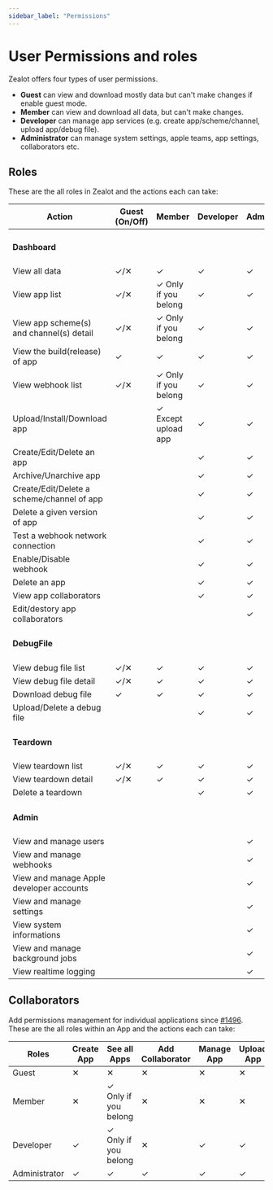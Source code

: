 ```yaml
---
sidebar_label: "Permissions"
---
```


# User Permissions and roles

Zealot offers four types of user permissions.

- **Guest** can view and download mostly data but can't make changes if enable guest mode.
- **Member** can view and download all data, but can't make changes.
- **Developer** can manage app services (e.g. create app/scheme/channel, upload app/debug file).
- **Administrator** can manage system settings, apple teams, app settings, collaborators etc.

## Roles

These are the all roles in Zealot and the actions each can take:

<table>
  <thead>
    <tr>
      <th>Action</th>
      <th>Guest (On/Off)</th>
      <th>Member</th>
      <th>Developer</th>
      <th>Administrator</th>
    </tr>
  </thead>
  <tbody>
    <tr>
      <td colspan="5"><h4>Dashboard</h4></td>
    </tr>
    <tr>
      <td>View all data</td>
      <td>✓/✕</td>
      <td>✓</td>
      <td>✓</td>
      <td>✓</td>
    </tr>
    <tr>
      <td>View app list</td>
      <td>✓/✕</td>
      <td>✓ Only if you belong</td>
      <td>✓</td>
      <td>✓</td>
    </tr>
    <tr>
      <td>View app scheme(s) and channel(s) detail</td>
      <td>✓/✕</td>
      <td>✓ Only if you belong</td>
      <td>✓</td>
      <td>✓</td>
    </tr>
    <tr>
      <td>View the build(release) of app</td>
      <td>✓</td>
      <td>✓</td>
      <td>✓</td>
      <td>✓</td>
    </tr>
    <tr>
      <td>View webhook list</td>
      <td>✓/✕</td>
      <td>✓ Only if you belong</td>
      <td>✓</td>
      <td>✓</td>
    </tr>
    <tr>
      <td>Upload/Install/Download app</td>
      <td></td>
      <td>✓ Except upload app</td>
      <td>✓</td>
      <td>✓</td>
    </tr>
    <tr>
      <td>Create/Edit/Delete an app</td>
      <td></td>
      <td></td>
      <td>✓</td>
      <td>✓</td>
    </tr>
    <tr>
      <td>Archive/Unarchive app</td>
      <td></td>
      <td></td>
      <td>✓</td>
      <td>✓</td>
    </tr>
    <tr>
      <td>Create/Edit/Delete a scheme/channel of app</td>
      <td></td>
      <td></td>
      <td>✓</td>
      <td>✓</td>
    </tr>
    <tr>
      <td>Delete a given version of app</td>
      <td></td>
      <td></td>
      <td>✓</td>
      <td>✓</td>
    </tr>
    <tr>
      <td>Test a webhook network connection</td>
      <td></td>
      <td></td>
      <td>✓</td>
      <td>✓</td>
    </tr>
    <tr>
      <td>Enable/Disable webhook</td>
      <td></td>
      <td></td>
      <td>✓</td>
      <td>✓</td>
    </tr>
    <tr>
      <td>Delete an app</td>
      <td></td>
      <td></td>
      <td>✓</td>
      <td>✓</td>
    </tr>
    <tr>
      <td>View app collaborators</td>
      <td></td>
      <td></td>
      <td>✓</td>
      <td>✓</td>
    </tr>
    <tr>
      <td>Edit/destory app collaborators</td>
      <td></td>
      <td></td>
      <td></td>
      <td>✓</td>
    </tr>
    <tr>
      <td colspan="5"><h4>DebugFile</h4></td>
    </tr>
    <tr>
      <td>View debug file list</td>
      <td>✓/✕</td>
      <td>✓</td>
      <td>✓</td>
      <td>✓</td>
    </tr>
    <tr>
      <td>View debug file detail</td>
      <td>✓/✕</td>
      <td>✓</td>
      <td>✓</td>
      <td>✓</td>
    </tr>
    <tr>
      <td>Download debug file</td>
      <td>✓</td>
      <td>✓</td>
      <td>✓</td>
      <td>✓</td>
    </tr>
    <tr>
      <td>Upload/Delete a debug file</td>
      <td></td>
      <td></td>
      <td>✓</td>
      <td>✓</td>
    </tr>
    <tr>
      <td colspan="5"><h4>Teardown</h4></td>
    </tr>
    <tr>
      <td>View teardown list</td>
      <td>✓/✕</td>
      <td>✓</td>
      <td>✓</td>
      <td>✓</td>
    </tr>
    <tr>
      <td>View teardown detail</td>
      <td>✓/✕</td>
      <td>✓</td>
      <td>✓</td>
      <td>✓</td>
    </tr>
    <tr>
      <td>Delete a teardown</td>
      <td></td>
      <td></td>
      <td>✓</td>
      <td>✓</td>
    </tr>
    <tr>
      <td colspan="5"><h4>Admin</h4></td>
    </tr>
    <tr>
      <td>View and manage users</td>
      <td></td>
      <td></td>
      <td></td>
      <td>✓</td>
    </tr>
    <tr>
      <td>View and manage webhooks</td>
      <td></td>
      <td></td>
      <td></td>
      <td>✓</td>
    </tr>
    <tr>
      <td>View and manage Apple developer accounts</td>
      <td></td>
      <td></td>
      <td></td>
      <td>✓</td>
    </tr>
    <tr>
      <td>View and manage settings</td>
      <td></td>
      <td></td>
      <td></td>
      <td>✓</td>
    </tr>
    <tr>
      <td>View system informations</td>
      <td></td>
      <td></td>
      <td></td>
      <td>✓</td>
    </tr>
    <tr>
      <td>View and manage background jobs</td>
      <td></td>
      <td></td>
      <td></td>
      <td>✓</td>
    </tr>
    <tr>
      <td>View realtime logging</td>
      <td></td>
      <td></td>
      <td></td>
      <td>✓</td>
    </tr>
  </tbody>
</table>

## Collaborators

Add permissions management for individual applications since [#1496](https://github.com/tryzealot/zealot/pull/1496).
These are the all roles within an App and the actions each can take:

Roles | Create App | See all Apps | Add Collaborator | Manage App | Upload App
------|------------|--------------|------------|------------------|-----------
Guest | ✕ | ✕ | ✕ | ✕ | ✕
Member | ✕ | ✓ Only if you belong | ✕ | ✕ | ✕
Developer | ✓ | ✓ Only if you belong | ✕ | ✓ | ✓
Administrator | ✓ | ✓ | ✓ | ✓ | ✓
